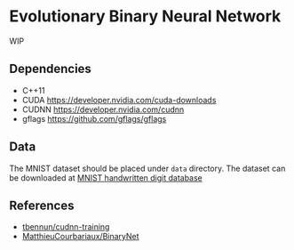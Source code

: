 Evolutionary Binary Neural Network
==================================

WIP

Dependencies
------------

- C++11
- CUDA https://developer.nvidia.com/cuda-downloads
- CUDNN https://developer.nvidia.com/cudnn
- gflags https://github.com/gflags/gflags

Data
----

The MNIST dataset should be placed under `data` directory. The dataset can be
downloaded at [MNIST handwritten digit database](http://yann.lecun.com/exdb/mnist/)

References
----------

- [tbennun/cudnn-training](https://github.com/tbennun/cudnn-training)
- [MatthieuCourbariaux/BinaryNet](https://github.com/MatthieuCourbariaux/BinaryNet)
